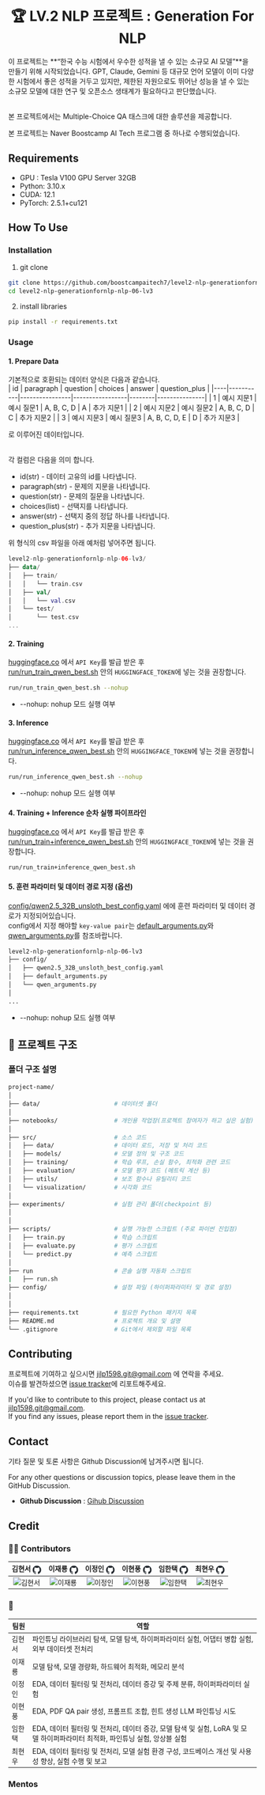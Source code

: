 <div align='center'>

  # 🏆 LV.2 NLP 프로젝트 : Generation For NLP

</div>
이 프로젝트는 **“한국 수능 시험에서 우수한 성적을 낼 수 있는 소규모 AI 모델”**을 만들기 위해 시작되었습니다.
GPT, Claude, Gemini 등 대규모 언어 모델이 이미 다양한 시험에서 좋은 성적을 거두고 있지만, 제한된 자원으로도 뛰어난 성능을 낼 수 있는 소규모 모델에 대한 연구 및 오픈소스 생태계가 필요하다고 판단했습니다.
<br><br>

본 프로젝트에서는 Multiple-Choice QA 태스크에 대한 솔루션을 제공합니다. 

본 프로젝트는 Naver Boostcamp AI Tech 프로그램 중 하나로 수행되었습니다. 


## Requirements
- GPU : Tesla V100 GPU Server 32GB
- Python: 3.10.x
- CUDA: 12.1
- PyTorch: 2.5.1+cu121
## How To Use


### Installation


1. git clone
```sh
git clone https://github.com/boostcampaitech7/level2-nlp-generationfornlp-nlp-06-lv3.git
cd level2-nlp-generationfornlp-nlp-06-lv3
```
2. install libraries
```sh
pip install -r requirements.txt
```


### Usage

#### 1. Prepare Data

기본적으로 호환되는 데이터 양식은 다음과 같습니다.  
| id | paragraph  | question       | choices         | answer | question_plus |
|----|-----------|----------------|-----------------|--------|---------------|
| 1  | 예시 지문1 | 예시 질문1     | A, B, C, D      | A      | 추가 지문1    |
| 2  | 예시 지문2 | 예시 질문2     | A, B, C, D      | C      | 추가 지문2    |
| 3  | 예시 지문3 | 예시 질문3     | A, B, C, D, E   | D      | 추가 지문3    |

로 이루어진 데이터입니다.   
<br>

각 컬럼은 다음을 의미 합니다.   

* id(str) - 데이터 고유의 id를 나타냅니다.   
* paragraph(str) - 문제의 지문을 나타냅니다.   
* question(str) - 문제의 질문을 나타냅니다.  
* choices(list) - 선택지를 나타냅니다.  
* answer(str) - 선택지 중의 정답 하나를 나타냅니다.  
* question_plus(str) - 추가 지문을 나타냅니다.  

위 형식의 csv 파일을 아래 예처럼 넣어주면 됩니다.

```kotlin
level2-nlp-generationfornlp-nlp-06-lv3/
├── data/
│   ├── train/
│   │   └── train.csv
│   ├── val/
│   │   └── val.csv
│   └── test/
│       └── test.csv
...
```
#### 2. Training
[huggingface.co](https://huggingface.co) 에서 `API Key`를 발급 받은 후   
[run/run_train_qwen_best.sh](run/run_train_qwen_best.sh) 안의 `HUGGINGFACE_TOKEN`에 넣는 것을 권장합니다.
```sh
run/run_train_qwen_best.sh --nohup
```

* --nohup: nohup 모드 실행 여부

#### 3. Inference 
[huggingface.co](https://huggingface.co) 에서 `API Key`를 발급 받은 후   
[run/run_inference_qwen_best.sh](run/run_inference_qwen_best.sh) 안의 `HUGGINGFACE_TOKEN`에 넣는 것을 권장합니다.

```sh
run/run_inference_qwen_best.sh --nohup
```

* --nohup: nohup 모드 실행 여부

#### 4. Training + Inference 순차 실행 파이프라인
[huggingface.co](https://huggingface.co) 에서 `API Key`를 발급 받은 후   
[run/run_train+inference_qwen_best.sh](run/run_train+inference_qwen_best.sh) 안의 `HUGGINGFACE_TOKEN`에 넣는 것을 권장합니다.
```sh
run/run_train+inference_qwen_best.sh
```

#### 5. 훈련 파라미터 및 데이터 경로 지정 (옵션)

[config/qwen2.5_32B_unsloth_best_config.yaml](config/qwen2.5_32B_unsloth_best_config.yaml) 에에 훈련 파라미터 및 데이터 경로가 지정되어있습니다.  
config에서 지정 해야할 `key-value pair`는 [default_arguments.py](config/default_arguments.py)와 [qwen_arguments.py](config/qwen_arguments.py)를 참조바랍니다.  


```sh
level2-nlp-generationfornlp-nlp-06-lv3
├── config/
│   ├── qwen2.5_32B_unsloth_best_config.yaml
│   ├── default_arguments.py
│   └── qwen_arguments.py
│       
...
```

* --nohup: nohup 모드 실행 여부




## 📁 프로젝트 구조

### 폴더 구조 설명
```sh
project-name/
│
├── data/                     # 데이터셋 폴더
│   
├── notebooks/                # 개인용 작업장(프로젝트 참여자가 하고 싶은 실험)
│
├── src/                      # 소스 코드
│   ├── data/                 # 데이터 로드, 저장 및 처리 코드
│   ├── models/               # 모델 정의 및 구조 코드
│   ├── training/             # 학습 루프, 손실 함수, 최적화 관련 코드
│   ├── evaluation/           # 모델 평가 코드 (메트릭 계산 등)
│   ├── utils/                # 보조 함수나 유틸리티 코드
│   └── visualization/        # 시각화 코드
│
├── experiments/              # 실험 관리 폴더(checkpoint 등)
│   
│
├── scripts/                  # 실행 가능한 스크립트 (주로 파이썬 진입점)
│   ├── train.py              # 학습 스크립트
│   ├── evaluate.py           # 평가 스크립트
│   └── predict.py            # 예측 스크립트
│
├── run                       # 콘솔 실행 자동화 스크립트
|   ├── run.sh          
├── config/                   # 설정 파일 (하이퍼파라미터 및 경로 설정)
│
│
├── requirements.txt          # 필요한 Python 패키지 목록
├── README.md                 # 프로젝트 개요 및 설명
└── .gitignore                # Git에서 제외할 파일 목록
```


## Contributing
프로젝트에 기여하고 싶으시면 jilp1598.git@gmail.com 에 연락을 주세요.  
이슈를 발견하셨으면 [issue tracker](https://github.com/boostcampaitech7/level2-nlp-generationfornlp-nlp-13-lv3/issues/new)에 리포트해주세요.


If you'd like to contribute to this project, please contact us at jilp1598.git@gmail.com.  
If you find any issues, please report them in the [issue tracker](https://github.com/boostcampaitech7/level2-nlp-generationfornlp-nlp-13-lv3/issues/new).

## Contact

기타 질문 및 토론 사항은 Github Discussion에 남겨주시면 됩니다.  

For any other questions or discussion topics, please leave them in the GitHub Discussion.


- **Github Discussion** : [Gihub Discussion](https://github.com/boostcampaitech7/level2-nlp-generationfornlp-nlp-13-lv3/discussions)

## Credit

### 👨‍💻 Contributors

 
| 김현서 [<img src="./docs/github_official_logo.png" width=18 style="vertical-align:middle;" />](https://github.com/kimhyeonseo0830) | 이재룡 [<img src="./docs/github_official_logo.png" width=18 style="vertical-align:middle;" />](https://github.com/So1pi) | 이정인 [<img src="./docs/github_official_logo.png" width=18 style="vertical-align:middle;" />](https://github.com/unsolomon) | 이현풍 [<img src="./docs/github_official_logo.png" width=18 style="vertical-align:middle;" />](https://github.com/P-oong) | 임한택 [<img src="./docs/github_official_logo.png" width=18 style="vertical-align:middle;" />](https://github.com/LHANTAEK) | 최현우 [<img src="./docs/github_official_logo.png" width=18 style="vertical-align:middle;" />](https://github.com/pica-git0) |
|:-:|:-:|:-:|:-:|:-:|:-:|
| ![김현서](https://avatars.githubusercontent.com/u/176917012?v=4) | ![이재룡](https://avatars.githubusercontent.com/u/173986541?v=4) | ![이정인](https://avatars.githubusercontent.com/u/180611698?v=4) | ![이현풍](https://avatars.githubusercontent.com/u/115058644?v=4) | ![임한택](https://avatars.githubusercontent.com/u/143519383) | ![최현우](https://avatars.githubusercontent.com/u/176974888?v=4) |


### 👼 


|팀원   | 역할 |
|------| --- |
| 김현서 | 파인튜닝 라이브러리 탐색, 모델 탐색, 하이퍼파라미터 실험, 어댑터 병합 실험, 외부 데이터셋 전처리 |
| 이재룡 | 모델 탐색, 모델 경량화, 하드웨어 최적화, 메모리 분석 |
| 이정인 | EDA, 데이터 필터링 및 전처리, 데이터 증강 및 주제 분류, 하이퍼파라미터 실험 |
| 이현풍 | EDA, PDF QA pair 생성, 프롬프트 조합, 힌트 생성 LLM 파인튜닝 시도 |
| 임한택 | EDA, 데이터 필터링 및 전처리, 데이터 증강, 모델 탐색 및 실험, LoRA 및 모델 하이퍼파라미터 최적화, 파인튜닝 실험, 앙상블 실험    |
| 최현우 | EDA, 데이터 필터링 및 전처리, 모델 실험 환경 구성, 코드베이스 개선 및 사용성 향상, 실험 수행 및 보고 |



### Mentos
